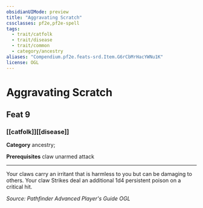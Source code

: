 ```yaml
---
obsidianUIMode: preview
title: "Aggravating Scratch"
cssclasses: pf2e,pf2e-spell
tags:
  - trait/catfolk
  - trait/disease
  - trait/common
  - category/ancestry
aliases: "Compendium.pf2e.feats-srd.Item.G6rCbMrHacYWNu1K"
license: OGL
---
```

# Aggravating Scratch
## Feat 9
### [[catfolk]][[disease]]

**Category** ancestry; 



**Prerequisites** claw unarmed attack
* * *
Your claws carry an irritant that is harmless to you but can be damaging to others. Your claw Strikes deal an additional 1d4 persistent poison on a critical hit.

*Source: Pathfinder Advanced Player's Guide*
*OGL*